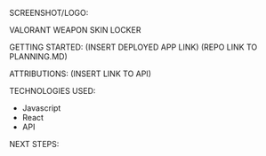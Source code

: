 SCREENSHOT/LOGO:

VALORANT WEAPON SKIN LOCKER 

GETTING STARTED:
(INSERT DEPLOYED APP LINK)
(REPO LINK TO PLANNING.MD)

ATTRIBUTIONS:
(INSERT LINK TO API)

TECHNOLOGIES USED:
- Javascript 
- React 
- API

NEXT STEPS:
